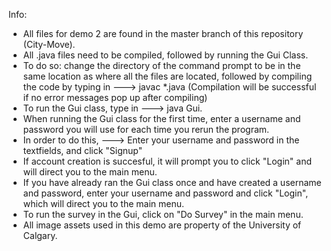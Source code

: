 Info:
- All files for demo 2 are found in the master branch of this repository (City-Move).
- All .java files need to be compiled, followed by running the Gui Class.
- To do so: change the directory of the command prompt to be in the same location as where all the files are located, followed by compiling the code by typing in ---> javac *.java (Compilation will be successful if no error messages pop up after compiling)
- To run the Gui class, type in ---> java Gui.
- When running the Gui class for the first time, enter a username and password you will use for each time you rerun the program.
- In order to do this, ---> Enter your username and password in the textfields, and click "Signup"
- If account creation is succesful, it will prompt you to click "Login" and will direct you to the main menu.
- If you have already ran the Gui class once and have created a username and password, enter your username and password and click "Login", which will direct you to the main menu.
- To run the survey in the Gui, click on "Do Survey" in the main menu.
- All image assets used in this demo are property of the University of Calgary.
